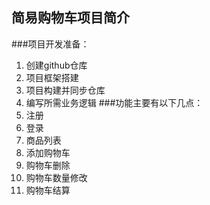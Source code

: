 ## 简易购物车项目简介
###项目开发准备：
1. 创建github仓库
2. 项目框架搭建
3. 项目构建并同步仓库
4. 编写所需业务逻辑
###功能主要有以下几点：
1.  注册
2.  登录
3.  商品列表
4.  添加购物车
5.  购物车删除
6.  购物车数量修改
7.  购物车结算
